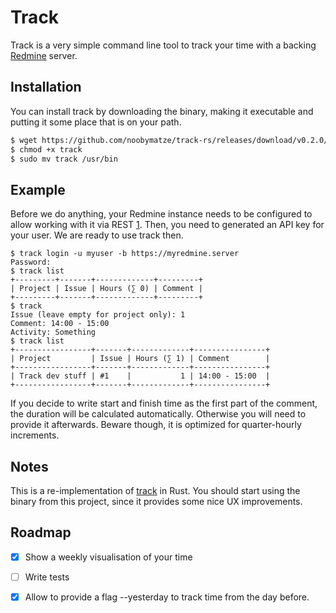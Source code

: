 # Track

Track is a very simple command line tool to track your time with a 
backing [Redmine][redmine] server.


## Installation

You can install track by downloading the binary, making it executable
and putting it some place that is on your path.

```sh
$ wget https://github.com/noobymatze/track-rs/releases/download/v0.2.0/track
$ chmod +x track
$ sudo mv track /usr/bin
```


## Example

Before we do anything, your Redmine instance needs to be configured to
allow working with it via REST [1][rest]. Then, you need to generated
an API key for your user. We are ready to use track then.

```
$ track login -u myuser -b https://myredmine.server
Password: 
$ track list
+---------+-------+-------------+---------+
| Project | Issue | Hours (∑ 0) | Comment |
+---------+-------+-------------+---------+
$ track
Issue (leave empty for project only): 1
Comment: 14:00 - 15:00
Activity: Something
$ track list
+-----------------+-------+-------------+----------------+
| Project         | Issue | Hours (∑ 1) | Comment        |
+-----------------+-------+-------------+----------------+
| Track dev stuff | #1    |           1 | 14:00 - 15:00  |
+-----------------+-------+-------------+----------------+
```

If you decide to write start and finish time as the first part of the
comment, the duration will be calculated automatically. Otherwise you
will need to provide it afterwards. Beware though, it is optimized for
quarter-hourly increments.


## Notes

This is a re-implementation of [track][track] in Rust. You should
start using the binary from this project, since it provides some nice
UX improvements.


## Roadmap

- [x] Show a weekly visualisation of your time
- [ ] Write tests
- [x] Allow to provide a flag --yesterday to track time from the day before.


[redmine]: https://www.redmine.org/
[rest]: https://www.redmine.org/projects/redmine/wiki/Rest_api
[track]: https://github.com/noobymatze/track
